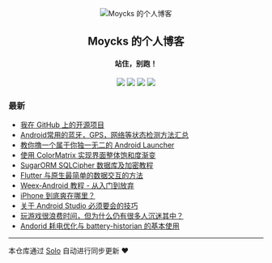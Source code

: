 <p align="center"><img alt="Moycks 的个人博客" src="https://static.b3log.org/images/brand/solo-32.png"></p><h2 align="center">
Moycks 的个人博客
</h2>

<h4 align="center">站住，别跑！</h4>
<p align="center"><a title="Moycks 的个人博客" target="_blank" href="https://github.com/Moycks/solo-blog"><img src="https://img.shields.io/github/last-commit/Moycks/solo-blog.svg?style=flat-square&color=FF9900"></a>
<a title="GitHub repo size in bytes" target="_blank" href="https://github.com/Moycks/solo-blog"><img src="https://img.shields.io/github/repo-size/Moycks/solo-blog.svg?style=flat-square"></a>
<a title="Solo Version" target="_blank" href="https://github.com/b3log/solo/releases"><img src="https://img.shields.io/badge/solo-3.6.5-f1e05a.svg?style=flat-square&color=blueviolet"></a>
<a title="Hits" target="_blank" href="https://github.com/b3log/hits"><img src="https://hits.b3log.org/Moycks/solo-blog.svg"></a></p>

### 最新

* [我在 GitHub 上的开源项目](http://www.moyck.com/my-github-repos)
* [Android常用的蓝牙，GPS，网络等状态检测方法汇总](http://www.moyck.com/articles/2019/10/14/1571048467278.html)
* [教你撸一个属于你独一无二的 Android Launcher](http://www.moyck.com/articles/2019/10/14/1571047065361.html)
* [使用 ColorMatrix 实现界面整体饱和度渐变](http://www.moyck.com/articles/2019/10/14/1571047022198.html)
* [SugarORM SQLCipher 数据库及加密教程](http://www.moyck.com/articles/2019/10/14/1571046983926.html)
* [Flutter 与原生最简单的数据交互的方法](http://www.moyck.com/articles/2019/10/14/1571046949161.html)
* [Weex-Android 教程 - 从入门到放弃](http://www.moyck.com/articles/2019/10/14/1571046864979.html)
* [iPhone 到底爽在哪里？](http://www.moyck.com/articles/2019/10/14/1571046836009.html)
* [关于 Android Studio 必须要会的技巧](http://www.moyck.com/articles/2019/10/14/1571046791204.html)
* [玩游戏很浪费时间，但为什么仍有很多人沉迷其中？](http://www.moyck.com/articles/2019/10/14/1571046754914.html)
* [Andorid 耗电优化与 battery-historian 的基本使用](http://www.moyck.com/articles/2019/10/14/1571046711964.html)



---

本仓库通过 [Solo](https://github.com/b3log/solo) 自动进行同步更新 ❤️ 